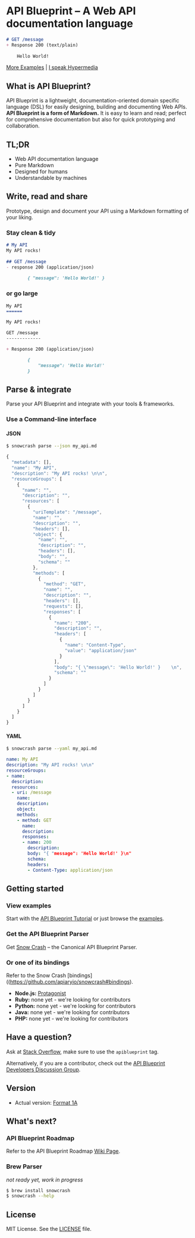 # API Blueprint – A Web API documentation language

```markdown
# GET /message
+ Response 200 (text/plain)
	
    Hello World!
```
[More Examples](https://github.com/apiaryio/api-blueprint/blob/master/examples/1.%20Simplest%20API.md) | [I speak Hypermedia](https://github.com/apiaryio/api-blueprint/blob/master/examples/8.%20Resource%20Object.md)

## What is API Blueprint?

API Blueprint is a lightweight, documentation-oriented domain specific language (DSL) for easily designing, building and documenting Web APIs. **API Blueprint is a form of Markdown.** It is easy to learn and read; perfect for comprehensive documentation but also for quick prototyping and collaboration.

## TL;DR

+ Web API documentation language
+ Pure Markdown
+ Designed for humans
+ Understandable by machines

## Write, read and share

Prototype, design and document your API using a Markdown formatting of your liking.

### Stay clean & tidy

```markdown
# My API
My API rocks! 
 
## GET /message
- response 200 (application/json)
	
		{ "message": 'Hello World!' }
```

### or go large

```markdown
My API
======

My API rocks! 

GET /message
-------------

+ Response 200 (application/json)

		{ 
			"message": 'Hello World!' 
		}
```

## Parse & integrate
Parse your API Blueprint and integrate with your tools & frameworks.

### Use a Command-line interface

#### JSON

```sh
$ snowcrash parse --json my_api.md
```

```js
{
  "metadata": [],
  "name": "My API",
  "description": "My API rocks! \n\n",
  "resourceGroups": [
    {
      "name": "",
      "description": "",
      "resources": [
        {
          "uriTemplate": "/message",
          "name": "",
          "description": "",
          "headers": [],
          "object": {
            "name": "",
            "description": "",
            "headers": [],
            "body": "",
            "schema": ""
          },
          "methods": [
            {
              "method": "GET",
              "name": "",
              "description": "",
              "headers": [],
              "requests": [],
              "responses": [
                {
                  "name": "200",
                  "description": "",
                  "headers": [
                    {
                      "name": "Content-Type",
                      "value": "application/json"
                    }
                  ],
                  "body": "{ \"message\": 'Hello World!' }    \n",
                  "schema": ""
                }
              ]
            }
          ]
        }
      ]
    }
  ]
}
```

#### YAML

```sh
$ snowcrash parse --yaml my_api.md
```

```yaml
name: My API
description: "My API rocks! \n\n"
resourceGroups:
- name:
  description:
  resources:
  - uri: /message
    name:
    description:
    object:
    methods:
    - method: GET
      name:
      description:
      responses:
      - name: 200
        description:
        body: "{ "message": 'Hello World!' }\n"
        schema:
        headers:
        - Content-Type: application/json
```

## Getting started

### View examples

Start with the [API Blueprint Tutorial](https://github.com/apiaryio/api-blueprint/blob/master/examples/1.%20Simplest%20API.md) or just browse the [examples](https://github.com/apiaryio/api-blueprint/tree/master/examples).

### Get the API Blueprint Parser

Get [Snow Crash](https://github.com/apiaryio/snowcrash) – the Canonical API Blueprint Parser. 

### Or one of its bindings 

Refer to the Snow Crash [bindings]((https://github.com/apiaryio/snowcrash#bindings).

- **Node.js:** [Protagonist](https://github.com/apiaryio/protagonist)
- **Ruby:** none yet - we're looking for contributors
- **Python:** none yet - we're looking for contributors
- **Java:** none yet - we're looking for contributors
- **PHP:** none yet - we're looking for contributors

## Have a question?
Ask at [Stack Overflow](http://stackoverflow.com/questions/ask), make sure to use the `apiblueprint` tag.

Alternatively, if you are a contributor, check out the [API Blueprint Developers Discussion Group](https://groups.google.com/forum/?fromgroups#!forum/apiblueprint-dev). 

## Version
+ Actual version: [Format 1A](https://github.com/apiaryio/api-blueprint/blob/master/APIBlueprintSpecification.md)

## What's next?

### API Blueprint Roadmap

Refer to the API Blueprint Roadmap [Wiki Page](https://github.com/apiaryio/api-blueprint/wiki/API-Blueprint-Roadmap).

### Brew Parser

_not ready yet, work in progress_

```sh
$ brew install snowcrash
$ snowcrash --help
```

## License
MIT License. See the [LICENSE](https://github.com/apiaryio/api-blueprint/blob/master/LICENSE) file.
